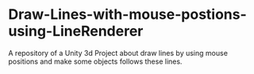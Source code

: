# Draw-Lines-with-mouse-postions-using-LineRenderer
A repository of a Unity 3d  Project about draw lines by using mouse positions and make some objects follows these lines.
